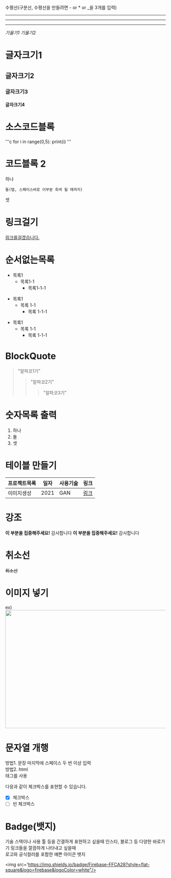 수평선(구분선, 수평선을 만들려면 - or * or _을 3개를 입력)

---
***
___


*기울기1*
_기울기2_


# 글자크기1
## 글자크기2
### 글자크기3
#### 글자크기4


# 소스코드블록

'''c
for i in range(0,5):
  print(i)
'''

# 코드블록 2

하나

    둘(탭, 스페이스바로 이부분 회색 될 때까지)
    
셋

# 링크걸기

[링크를걸겠습니다.](https://www.naver.com/)

# 순서없는목록

+ 목록1
  + 목록1-1
    + 목록1-1-1

* 목록1
  * 목록 1-1
    * 목록 1-1-1

- 목록1
  - 목록 1-1
    - 목록 1-1-1  


# BlockQuote

> "알파코1기"
>> "알파코2기"
>>> "알파코3기"

# 숫자목록 출력

1. 하나
2. 둘
3. 셋

# 테이블 만들기

프로젝트목록 | 일자 | 사용기술 | 링크
--------|------|----------|-----|
이미지생성 | 2021 | GAN | [링크](https://naver.com)


# 강조

**이 부분을 집중해주세요!** 감사합니다
__이 부분을 집중해주세요!__ 감사합니다


# 취소선

~~취소선~~

# 이미지 넣기

<!-- tip) 이미지 크기 조절 -->
<!-- <img src="이미지 링크" width="너비" height="높이"> -->
ex)
<img src="https://user-images.githubusercontent.com/102940093/173971398-c1378b44-6d43-4646-90ee-28eade4165ce.png" width="700" height="370">



# 문자열 개행

방법1. 문장 마지막에 스페이스 두 번 이상 입력  
방법2. html <br> 태그를 사용


다응과 같이 체크박스를 표현할 수 있습니다.

* [x] 체크박스
* [ ] 빈 체크박스

# Badge(뱃지)

기술 스택이나 사용 툴 등을 간결하게 표현하고 싶을때
인스타, 블로그 등 다양한 바로가기 링크들을 깔끔하게 나타내고 싶을때  
로고와 공식컬러를 포함한 예쁜 아이콘 뱃지  

<!-- 참고 : https://shields.io/ -->
<!-- <img src='https://img.shields.io/badge/이름-색상코드?style=flat-square&logo=로고명&logoColor=로고색"/> -->

<img src='https://img.shields.io/badge/Firebase-FFCA28?style=flat-square&logo=firebase&logoColor=white"/>
